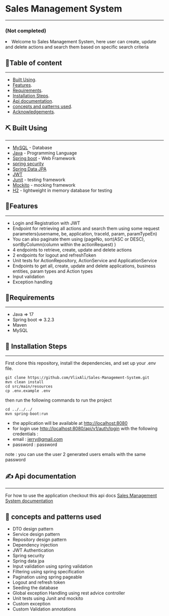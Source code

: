 # Sales Management System
<p align="center">
</p>

---
### (Not completed)
<li> Welcome to Sales Management System, here user can create, update and delete actions and search them based on specific search criteria</li>

##  📝Table of content

---
- [Built Using](#built).
- [Features](#features).
- [Requirements](#requirements).
- [Installation Steps](#installation).
- [Api documentation](#api).
- [concepts and patterns used](#concepts).
- [Acknowledgements](#acknowledgements).


## ⛏️ Built Using <a name = "built"></a>

---
- [MySQL](https://www.mysql.com/) - Database
- [Java](https://docs.oracle.com/en/java/) - Programming Language
- [Spring boot](https://spring.io/projects/spring-boot) - Web Framework
- [spring security](https://spring.io/projects/spring-security)
- [Spring Data JPA](https://spring.io/projects/spring-data-jpa)
- [JWT](https://jwt.io/)
- [Junit](https://junit.org/junit5/) - testing framework
- [Mockito](https://site.mockito.org/) - mocking framework
- [H2](https://www.h2database.com/html/main.html) - lightweight in memory database for testing

## 🧐Features <a name = "features"></a>

---
- Login and Registration with JWT
- Endpoint for retrieving all actions and search them using some request parameters(username, be, application, traceId, param, paramTypeEn)
- You can also paginate them using (pageNo, sort(ASC or DESC), sortByColumn(column within the actionRequest) )
- 4 endpoints to retrieve, create, update and delete actions
- 2 endpoints for logout and refreshToken
- Unit tests for ActionRepository, ActionService and ApplicationService
- Endpoints to get all, create, update and delete applications, business entities, param types and Action types
- Input validation 
- Exception handling

## 🔧Requirements <a name = "requirements"></a>

---
- Java => 17
- Spring boot => 3.2.3
- Maven
- MySQL

## 🚀 Installation Steps <a name = "installation"></a>

---
First clone this repository, install the dependencies, and set up your .env file.

````
git clone https://github.com/VlixAli/Sales-Management-System.git
mvn clean install
cd src/main/resources
cp .env.example .env
````

then run the following commands to run the project

````
cd ../../../
mvn spring-boot:run
````

- the application will be available at [http://localhost:8080](http://localhost:8080)
- for login use [http://localhost:8080/api/v1/auth/login](http://localhost:8080/api/v1/auth/login) with the following credentials : 
- email : jerry@gmail.com
- password : password

note : you can use the user 2 generated users emails with the same password


## ✍️ Api documentation <a name = "api"></a>

---
For how to use the application checkout this api docs [Sales Management System documentation](https://documenter.getpostman.com/view/23171948/2sA3Bt2VCk)


## 🎈 concepts and patterns used <a name = "concepts"></a>
- DTO design pattern
- Service design pattern
- Repository design pattern
- Dependency injection
- JWT Authentication
- Spring security
- Spring data jpa
- Input validation using spring validation
- Filtering using spring specification
- Pagination using spring pageable
- Logout and refresh token
- Seeding the database
- Global exception Handling using rest advice controller
- Unit tests using Junit and mockito
- Custom exception
- Custom Validation annotations
